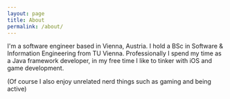 ```yaml
---
layout: page
title: About
permalink: /about/
---
```


I'm a software engineer based in Vienna, Austria. I hold a BSc in Software & Information Engineering from TU Vienna. 
Professionally I spend my time as a Java framework developer, in my free time I like to tinker with iOS and game development.

(Of course I also enjoy unrelated nerd things such as gaming and being active)

